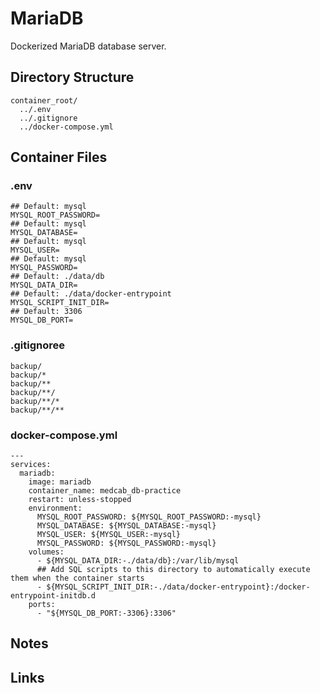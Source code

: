 # MariaDB

Dockerized MariaDB database server.

## Directory Structure

```text title="Container directory structure"
container_root/
  ../.env
  ../.gitignore
  ../docker-compose.yml
```

## Container Files

### .env

```text title="mariadb .env" linenums="1"
## Default: mysql
MYSQL_ROOT_PASSWORD=
## Default: mysql
MYSQL_DATABASE=
## Default: mysql
MYSQL_USER=
## Default: mysql
MYSQL_PASSWORD=
## Default: ./data/db
MYSQL_DATA_DIR=
## Default: ./data/docker-entrypoint
MYSQL_SCRIPT_INIT_DIR=
## Default: 3306
MYSQL_DB_PORT=

```

### .gitignoree

```text title="mariadb .gitignore" linenums="1"
backup/
backup/*
backup/**
backup/**/
backup/**/*
backup/**/**

```

### docker-compose.yml

```text title="mariadb docker-compose.yml" linenums="1"
---
services:
  mariadb:
    image: mariadb
    container_name: medcab_db-practice
    restart: unless-stopped
    environment:
      MYSQL_ROOT_PASSWORD: ${MYSQL_ROOT_PASSWORD:-mysql}
      MYSQL_DATABASE: ${MYSQL_DATABASE:-mysql}
      MYSQL_USER: ${MYSQL_USER:-mysql}
      MYSQL_PASSWORD: ${MYSQL_PASSWORD:-mysql}
    volumes:
      - ${MYSQL_DATA_DIR:-./data/db}:/var/lib/mysql
      ## Add SQL scripts to this directory to automatically execute them when the container starts
      - ${MYSQL_SCRIPT_INIT_DIR:-./data/docker-entrypoint}:/docker-entrypoint-initdb.d
    ports:
      - "${MYSQL_DB_PORT:-3306}:3306"

```

## Notes

## Links
